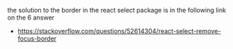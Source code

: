
the solution to the border in the react select package is in the following link on the 6 answer
- https://stackoverflow.com/questions/52614304/react-select-remove-focus-border